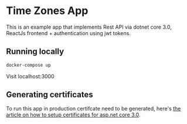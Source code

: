 # Time Zones App

This is an example app that implements Rest API via dotnet core 3.0, ReactJs frontend + authentication using jwt tokens.

## Running locally

```bash
docker-compose up
```

Visit localhost:3000

## Generating certificates 

To run this app in production certifcate need to be generated, here's [the article on how to setup certificates for asp.net core 3.0](https://learn.microsoft.com/en-us/aspnet/core/security/docker-https?view=aspnetcore-3.0).